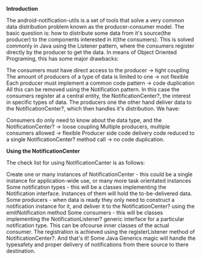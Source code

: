 **Introduction**

The android-notification-utils is a set of tools that solve a very common data distribution problem known as the producer-consumer model. The basic question is: how to distribute some data from it's source(the producer) to the components interested in it(the consumers). This is solved commonly in Java using the Listener pattern, where the consumers register directly by the producer to get the data. In means of Object Oriented Programing, this has some major drawbacks:

The consumers must have direct access to the producer -> tight coupling
The amount of producers of a type of data is limited to one -> not flexible
Each producer must implement a common code pattern -> code duplication
All this can be removed using the Notification pattern. In this case the consumers register at a central entity, the NotificationCenter?, the interest in specific types of data. The producers one the other hand deliver data to the NotificationCenter?, which then handles it's distribution. We have:

Consumers do only need to know about the data type, and the NotificationCenter? -> loose coupling
Multiple producers, multiple consumers allowed -> flexible
Producer side code delivery code reduced to a single NotificationCenter? method call -> no code duplication.

**Using the NotificationCenter**

The check list for using NotificationCanter is as follows:

Create one or many instances of NotificationCenter - this could be a single instance for application-wide use, or many more task orientated instances
Some notification types - this will be a classes implementing the Notification interface. Instances of them will hold the to-be-delivered data.
Some producers - when data is ready they only need to construct a notification instance for it, and deliver it to the NotificationCenter? using the emitNotification method
Some consumers - this will be classes implementing the NotificationListener? generic interface for a particular notification type. This can be ofcourse inner classes of the actual consumer. The registration is achieved using the registerListener method of NotificationCenter?.
And that's it! Some Java Generics magic will handle the typesafety and proper delivery of notifications from there source to there destination.
